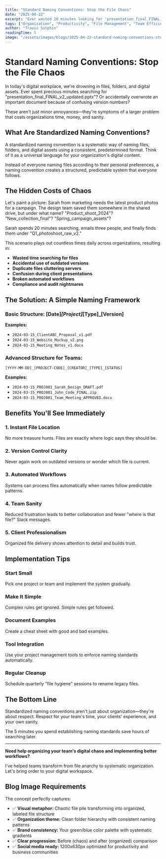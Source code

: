 ```yaml
---
title: "Standard Naming Conventions: Stop the File Chaos"
date: "2025-04-22"
excerpt: "Ever wasted 20 minutes looking for 'presentation_final_FINAL_v2_updated.pptx'? Here's how standardized naming conventions save time, prevent errors, and restore sanity."
tags: ["Organization", "Productivity", "File Management", "Team Efficiency"]
author: "Travis Sutphin"
readingTime: 5
image: "/assets/images/blogs/2025-04-22-standard-naming-conventions-stop-file-chaos.png"
---
```


# Standard Naming Conventions: Stop the File Chaos

In today's digital workplace, we're drowning in files, folders, and digital assets. Ever spent precious minutes searching for "presentation_final_FINAL_v2_updated.pptx"? Or accidentally overwrote an important document because of confusing version numbers?

These aren't just minor annoyances—they're symptoms of a larger problem that costs organizations time, money, and sanity.

## What Are Standardized Naming Conventions?

A standardized naming convention is a systematic way of naming files, folders, and digital assets using a consistent, predetermined format. Think of it as a universal language for your organization's digital content.

Instead of everyone naming files according to their personal preferences, a naming convention creates a structured, predictable system that everyone follows.

## The Hidden Costs of Chaos

Let's paint a picture: Sarah from marketing needs the latest product photos for a campaign. The design team saved them somewhere in the shared drive, but under what name? "Product_shoot_2024"? "New_collection_final"? "Spring_campaign_assets"?

Sarah spends 20 minutes searching, emails three people, and finally finds them under "Q1_photoshoot_raw_v2."

This scenario plays out countless times daily across organizations, resulting in:

- **Wasted time searching for files**
- **Accidental use of outdated versions**
- **Duplicate files cluttering servers**
- **Confusion during client presentations**
- **Broken automated workflows**
- **Compliance and audit nightmares**

## The Solution: A Simple Naming Framework

### Basic Structure: [Date]_[Project]_[Type]_[Version]

**Examples:**
- `2024-03-15_ClientABC_Proposal_v1.pdf`
- `2024-03-15_Website_Mockup_v2.png`
- `2024-03-15_Meeting_Notes_v1.docx`

### Advanced Structure for Teams:
`[YYYY-MM-DD]_[PROJECT-CODE]_[CREATOR]_[TYPE]_[STATUS]`

**Examples:**
- `2024-03-15_PROJ001_Sarah_Design_DRAFT.pdf`
- `2024-03-15_PROJ001_John_Code_FINAL.zip`
- `2024-03-15_PROJ001_Team_Meeting_APPROVED.docx`

## Benefits You'll See Immediately

### 1. **Instant File Location**
No more treasure hunts. Files are exactly where logic says they should be.

### 2. **Version Control Clarity**
Never again work on outdated versions or wonder which file is current.

### 3. **Automated Workflows**
Systems can process files automatically when names follow predictable patterns.

### 4. **Team Sanity**
Reduced frustration leads to better collaboration and fewer "where is that file?" Slack messages.

### 5. **Client Professionalism**
Organized file delivery shows attention to detail and builds trust.

## Implementation Tips

### Start Small
Pick one project or team and implement the system gradually.

### Make It Simple
Complex rules get ignored. Simple rules get followed.

### Document Examples
Create a cheat sheet with good and bad examples.

### Tool Integration
Use your project management tools to enforce naming standards automatically.

### Regular Cleanup
Schedule quarterly "file hygiene" sessions to rename legacy files.

## The Bottom Line

Standardized naming conventions aren't just about organization—they're about respect. Respect for your team's time, your clients' experience, and your own sanity.

The 5 minutes you spend establishing naming standards save hours of searching later.

---

**Need help organizing your team's digital chaos and implementing better workflows?**

I've helped teams transform from file anarchy to systematic organization. Let's bring order to your digital workspace.

## Blog Image Requirements

The concept perfectly captures:

- ✅ **Visual metaphor:** Chaotic file pile transforming into organized, labeled file structure
- ✅ **Organization theme:** Clean folder hierarchy with consistent naming patterns
- ✅ **Brand consistency:** Your green/blue color palette with systematic gradients
- ✅ **Clear progression:** Before (chaos) and after (organized) comparison
- ✅ **Social media ready:** 1200x630px optimized for productivity and business communities